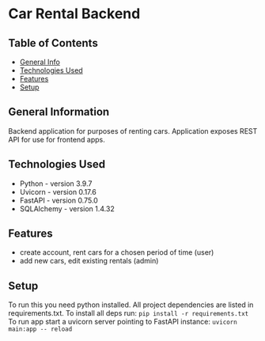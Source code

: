 # Car Rental Backend

## Table of Contents
* [General Info](#general-information)
* [Technologies Used](#technologies-used)
* [Features](#features)
* [Setup](#setup)

<!-- * [License](#license) -->

## General Information

Backend application for purposes of renting cars. 
Application exposes REST API for use for frontend apps. 

## Technologies Used

- Python - version 3.9.7
- Uvicorn - version 0.17.6
- FastAPI - version 0.75.0
- SQLAlchemy - version 1.4.32

## Features

- create account, rent cars for a chosen period of time (user)
- add new cars, edit existing rentals (admin)

## Setup
To run this you need python installed. All project dependencies are listed in requirements.txt.
To install all deps run:
`pip install -r requirements.txt`
To run app start a uvicorn server pointing to FastAPI instance:
`uvicorn main:app -- reload`
